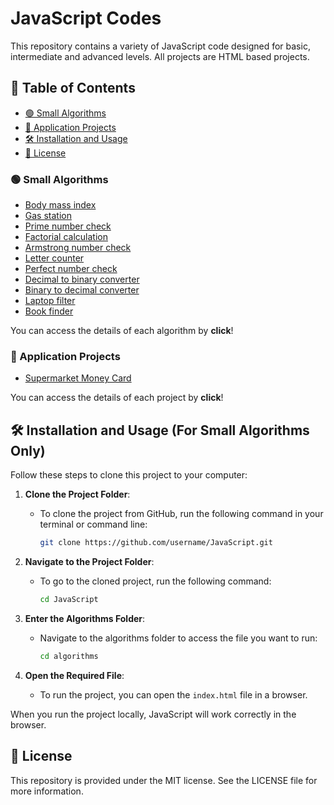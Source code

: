 # JavaScript Codes

This repository contains a variety of JavaScript code designed for basic, intermediate and advanced levels. All projects are HTML based projects.

## 📌 Table of Contents
- [🟢 Small Algorithms](#small-algorithms)
- [🔵 Application Projects](#application-projects)
- [🛠 Installation and Usage](#installation-and-usage)
- [📜 License](##License)



### 🟢 Small Algorithms 
- [Body mass index](Body-mass-index/)
- [Gas station](Gas-station/)
- [Prime number check](Prime-number-check/)
- [Factorial calculation](Factorial-calculation/)
- [Armstrong number check](Armstrong-number-check/)
- [Letter counter](Letter-counter/)
- [Perfect number check](Perfect-number-check/)
- [Decimal to binary converter](Decimal-to-binary-converter/)
- [Binary to decimal converter](Binary-to-decimal-converter/)
- [Laptop filter](Laptop-filter/)
- [Book finder](Book-finder/)

You can access the details of each algorithm by **click**!

### 🔵 Application Projects  
- [Supermarket Money Card](Supermarket-money-card/)

You can access the details of each project by **click**!

## 🛠 Installation and Usage (For Small Algorithms Only)

Follow these steps to clone this project to your computer:

1. **Clone the Project Folder**:
   - To clone the project from GitHub, run the following command in your terminal or command line:
     ```bash
     git clone https://github.com/username/JavaScript.git
     ```

2. **Navigate to the Project Folder**:
   - To go to the cloned project, run the following command:
     ```bash
     cd JavaScript
     ```

3. **Enter the Algorithms Folder**:
   - Navigate to the algorithms folder to access the file you want to run:
     ```bash
     cd algorithms
     ```
4. **Open the Required File**:
   - To run the project, you can open the `index.html` file in a browser.
     
When you run the project locally, JavaScript will work correctly in the browser.
     


## 📜 License
This repository is provided under the MIT license. See the LICENSE file for more information.
